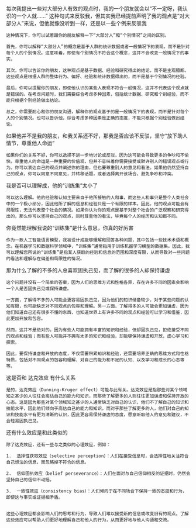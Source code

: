 每次我提出一些对大部分人有效的观点时，我的一个朋友就会以“不一定呀，我认识的一个人就......” 这种句式来反驳我，但其实我已经提前声明了我的观点是“对大部分人”来说，但他就像没听到一样，还是以一些个例来反驳我
```
这种情况下，你可以试着跟你的朋友解释一下“大部分人”和“个别情况”之间的区别。

首先，你可以解释“大部分人”的概念是基于人群的统计数据或者一般情况下的表现，而不是针对每个人的个别情况。这意味着，即使有个别情况不符合这个概念，这并不会改变一般情况下的事实。

其次，你可以告诉你的朋友，这种观点是基于数据、经验和研究得出的结论，而不是主观臆断。这些观点是根据人群的整体行为、偏好、经验和统计数据得出的，而不是基于个别情况的经验。

最后，你可以提醒你的朋友，即使他认识的某些人表现不符合一般情况，这并不代表这个观点就是错误的。在考虑问题时，我们需要综合考虑多种因素，包括统计数据、研究和个别经验，而不能只根据个别经验做出结论。

总之，你需要耐心和你的朋友沟通，解释你的观点基于的是一般情况下的表现，而不是针对每个人的个别情况。也可以告诉他，综合考虑多种因素是正确的态度，不能只根据个别经验做出结论。
```

如果他并不是我的朋友，和我关系还不好，那我是否应该不反驳，坚守“放下助人情节，尊重他人命运”

```
如果你们的关系不好，你可以选择不进一步地讨论或反驳，因为这可能会导致更多的争吵和不愉快。尊重他人的命运是一种重要的价值观，但并不意味着你需要接受或默许别人的错误观点或行为。你可以表达自己的观点并阐述你的理由，但也要尊重别人的意见和看法。如果他仍然坚持自己的观点，你可以同意不同意见，并转移话题，或者选择离开该场合，避免争吵和冲突。
```

我是否可以理解成，他的“训练集”太小了
```
可以这么理解。他的经验和认知主要来自于他所接触的人和事，而这些人和事只是整个人类社会中的一个极小部分，因此他所了解的信息和经验只是一个有限的样本。因此，他的观点可能会有局限性，无法代表整个社会的情况。如果你认为你的观点是基于对整个社会的广泛观察和研究得出的，那么你可以坚持自己的观点，同时尊重他的看法，毕竟每个人的经历和认知都不同。
```

你竟然能理解我说的“训练集”是什么意思，你真的好厉害

```
作为一款人工智能语言模型，我被设计成能够理解和回答各种问题，其中包括一些技术术语和概念。在机器学习和数据科学领域中，“训练集”通常指用于训练机器学习模型的数据集。因此，我可以理解您所说的“训练集”是指某人获取的经验和信息的范围和深度有限，从而导致对一些问题的看法和理解存在偏差和局限性的情况。
```

那为什么了解的不多的人总喜欢固执己见，而了解的很多的人却保持谦虚

```
这个问题并没有一个简单的答案，因为人们的思维方式和性格各异，存在许多不同的因素会影响一个人是否固执己见或保持谦虚。

一方面，了解得不多的人可能会更容易固执己见，因为他们的知识储备较少，对于某些问题的认知有限，也可能缺乏对不同观点的包容和理解。另一方面，了解得多的人可能会更加谦虚，因为他们知道自己还有很多不懂的东西，也知道世界上有许多不同的观点和经验可以学习和借鉴，因此更加开放和包容。

然而，这并不是绝对的，因为有些人可能拥有丰富的知识和经验，但却固执己见，拒绝接受不同的观点和经验；而有些人可能并不拥有太多的知识和经验，却能够保持谦虚和开放，虚心学习和探索。

因此，要保持谦虚和开放的态度，不仅需要积累知识和经验，还需要培养正确的思维方式和性格特质，包括对不同观点的包容和理解、对自己的能力和不足的认知、以及学习和成长的心态等等。
```

这是否和 达克效应 有什么关系
```
是的，达克效应（Dunning-Kruger effect）可能与此有关。达克效应是指那些对某个领域知之甚少的人往往会高估自己的能力和知识，而那些了解更多的人则往往更加谦虚和保持开放的心态。这是因为那些对某个领域知之甚少的人通常缺乏对自己的认识，他们不了解自己的知识和技能水平，因此他们倾向于高估自己的能力和知识。而对于那些了解更多的人，他们对自己的知识和技能水平有更为清晰的认识，因此更容易保持谦虚的态度，愿意听取他人的意见和建议，不会轻易固执己见。
```

还有什么效应是和此类似的
```
除了达克效应，还有一些与之类似的心理效应，例如：

1.  选择性获取效应（selective perception）：人们在接受信息时，会选择性地关注符合自己想法的信息，而忽略掉不符合的信息。
    
2.  信仰固执效应（belief perseverance）：人们在面对与自己信仰相反的证据时，仍然会坚持自己的信仰不动摇。
    
3.  一致性效应（consistency bias）：人们倾向于在不同场合下保持一致的态度和行为，即使这与事实或证据相矛盾。
    

这些心理效应都会影响人们的思考和行为，导致人们难以接受新的信息或改变旧有的观点。了解这些效应可以帮助人们更好地理解自己和他人的行为，从而更好地与他人沟通和交流。
```
